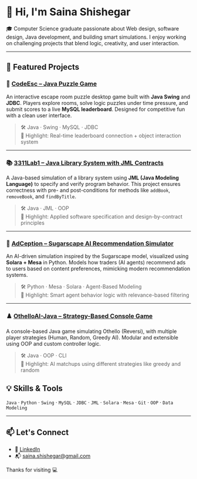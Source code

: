 # 👋 Hi, I'm Saina Shishegar

🎓 Computer Science graduate passionate about Web design, software design, Java development, and building smart simulations. I enjoy working on challenging projects that blend logic, creativity, and user interaction.

---

## 🧩 Featured Projects

### 🔐 [CodeEsc – Java Puzzle Game](https://github.com/EECS3311F24/project-codeesc)
An interactive escape room puzzle desktop game built with **Java Swing** and **JDBC**. Players explore rooms, solve logic puzzles under time pressure, and submit scores to a live **MySQL leaderboard**. Designed for competitive fun with a clean user interface.

> 🛠️ Java · Swing · MySQL · JDBC  
> 🎯 Highlight: Real-time leaderboard connection + object interaction system

---

### 📚 [3311Lab1 – Java Library System with JML Contracts](https://github.com/sainashishegar/3311Lab1)
A Java-based simulation of a library system using **JML (Java Modeling Language)** to specify and verify program behavior. This project ensures correctness with pre- and post-conditions for methods like `addBook`, `removeBook`, and `findByTitle`.

> 🛠️ Java · JML · OOP  
> 🎯 Highlight: Applied software specification and design-by-contract principles

---

### 🧠 [AdCeption – Sugarscape AI Recommendation Simulator](https://github.com/jasminSlootweg/AdCeption)
An AI-driven simulation inspired by the Sugarscape model, visualized using **Solara + Mesa** in Python. Models how traders (AI agents) recommend ads to users based on content preferences, mimicking modern recommendation systems.

> 🛠️ Python · Mesa · Solara · Agent-Based Modeling  
> 🎯 Highlight: Smart agent behavior logic with relevance-based filtering

---

### ♟️ [OthelloAI-Java – Strategy-Based Console Game](https://github.com/sainashishegar/OthelloAI-Java)
A console-based Java game simulating Othello (Reversi), with multiple player strategies (Human, Random, Greedy AI). Modular and extensible using OOP and custom controller logic.

> 🛠️ Java · OOP · CLI  
> 🎯 Highlight: AI matchups using different strategies like greedy and random



## 💡 Skills & Tools

`Java` · `Python` · `Swing` · `MySQL` · `JDBC` · `JML` · `Solara` · `Mesa` · `Git` · `OOP` · `Data Modeling`

---

## 📫 Let's Connect
- 🔗 [LinkedIn]([https://linkedin.com/in/your-link](https://www.linkedin.com/in/saina-shishegar-bsc-079493227/))  
- 📬 saina.shishegar@gmail.com

Thanks for visiting 💻
